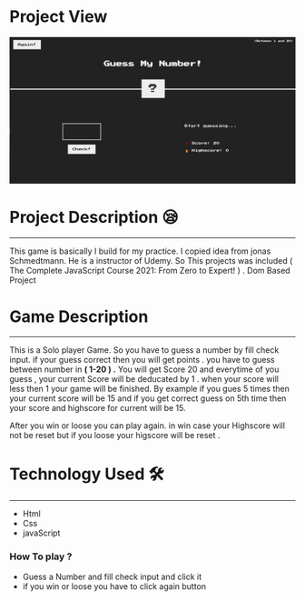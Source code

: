 # Project View 
![](guess.png)


# Project Description 😪

---

This game is basically I build for my practice. I copied idea from jonas Schmedtmann. He is a instructor of Udemy. So This projects was included ( The Complete JavaScript Course 2021: From Zero to Expert! ) . Dom Based Project

# Game Description

---

This is a  Solo player Game. So you have to guess a number by fill check input. if your guess correct then you will get points .  you have to guess between  number  in **( 1-20 ) .**   You will get Score 20 and everytime of you guess , your current Score will be deducated by 1 . when your score will less then 1 your game will be finished. By example if you gues 5 times then your current score will be 15 and if you get correct guess on 5th time then your score and highscore for current will be 15. 

After you win or loose you can play again.  in win case your Highscore will not be reset but if you loose your higscore will be reset . 

# Technology Used 🛠

---

- Html
- Css
- javaScript

### How To play ?

- Guess a Number and fill check input and click it
- if you win or loose you have to click again button
